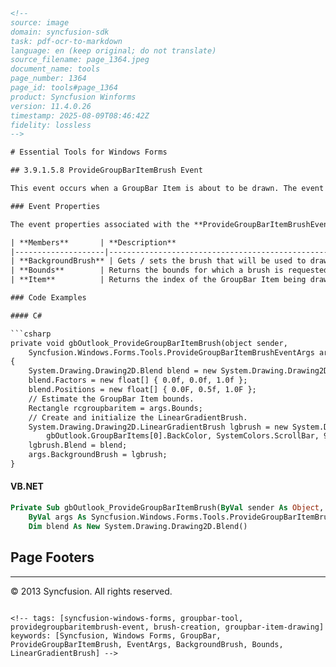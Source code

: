 ```html
<!--
source: image
domain: syncfusion-sdk
task: pdf-ocr-to-markdown
language: en (keep original; do not translate)
source_filename: page_1364.jpeg
document_name: tools
page_number: 1364
page_id: tools#page_1364
product: Syncfusion Winforms
version: 11.4.0.26
timestamp: 2025-08-09T08:46:42Z
fidelity: lossless
-->

# Essential Tools for Windows Forms

## 3.9.1.5.8 ProvideGroupBarItemBrush Event

This event occurs when a GroupBar Item is about to be drawn. The event handler receives an argument of type **ProvideGroupBarItemBrushEventArgs**.

### Event Properties

The event properties associated with the **ProvideGroupBarItemBrushEventArgs** are given below.

| **Members**       | **Description**                                                                                                                                              |
|--------------------|--------------------------------------------------------------------------------------------------------------------------------------------------------------|
| **BackgroundBrush** | Gets / sets the brush that will be used to draw the specified bounds.                                                                                    |
| **Bounds**        | Returns the bounds for which a brush is requested.                                                                                                          |
| **Item**          | Returns the index of the GroupBar Item being drawn.                                                                                                         |

### Code Examples

#### C#

```csharp
private void gbOutlook_ProvideGroupBarItemBrush(object sender,
    Syncfusion.Windows.Forms.Tools.ProvideGroupBarItemBrushEventArgs args)
{
    System.Drawing.Drawing2D.Blend blend = new System.Drawing.Drawing2D.Blend();
    blend.Factors = new float[] { 0.0f, 0.0f, 1.0f };
    blend.Positions = new float[] { 0.0F, 0.5f, 1.0F };
    // Estimate the GroupBar Item bounds.
    Rectangle rcgroupbaritem = args.Bounds;
    // Create and initialize the LinearGradientBrush.
    System.Drawing.Drawing2D.LinearGradientBrush lgbrush = new System.Drawing.Drawing2D.LinearGradientBrush(rcgroupbaritem,
        gbOutlook.GroupBarItems[0].BackColor, SystemColors.ScrollBar, 90, true);
    lgbrush.Blend = blend;
    args.BackgroundBrush = lgbrush;
}
```

#### VB.NET

```vb
Private Sub gbOutlook_ProvideGroupBarItemBrush(ByVal sender As Object,
    ByVal args As Syncfusion.Windows.Forms.Tools.ProvideGroupBarItemBrushEventArgs)
    Dim blend As New System.Drawing.Drawing2D.Blend()
```

## Page Footers

---

© 2013 Syncfusion. All rights reserved.
``` 

<!-- tags: [syncfusion-windows-forms, groupbar-tool, providegroupbaritembrush-event, brush-creation, groupbar-item-drawing] keywords: [Syncfusion, Windows Forms, GroupBar, ProvideGroupBarItemBrush, EventArgs, BackgroundBrush, Bounds, LinearGradientBrush] -->
```